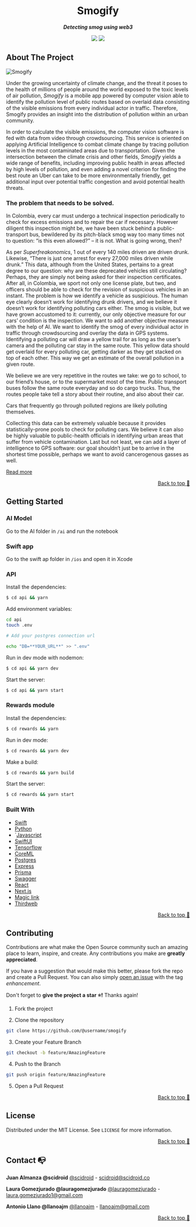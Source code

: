 <div align="center">

# Smogify

**_Detecting smog using web3_**

</div>

<div align="center">

![](https://img.shields.io/badge/Contributions-Welcome-brightgreen.svg)
![](https://img.shields.io/badge/Maintained%3F-Yes-brightgreen.svg)

</div>

## About The Project

![Smogify](https://github.com/asofiorg/smogify/raw/main/assets/mockup.png)

Under the growing uncertainty of climate change, and the threat it poses to the health of
millions of people around the world exposed to the toxic levels of air pollution, _Smogify_ is a
mobile app powered by computer vision able to identify the pollution level of public routes
based on overlaid data consisting of the visible emissions from every individual actor in traffic.
Therefore, Smogify provides an insight into the distribution of pollution within an urban
community.

In order to calculate the visible emissions, the computer vision software is fed with data from video through crowdsourcing. This service is oriented on applying Artificial Intelligence to combat climate change by tracing pollution levels in the most contaminated areas due to transportation. Given the intersection between the climate crisis and other fields, _Smogify_ yields a wide range of benefits, including improving public health in areas affected by high levels of pollution, and even adding a novel criterion for finding the best route an Uber can take to be more environmentally friendly, get additional input over potential traffic congestion and avoid potential health threats.

### The problem that needs to be solved.

In Colombia, every car must undergo a technical inspection periodically to check for excess emissions and to repair the car if necessary. However diligent this inspection might be, we have been stuck behind a public-transport bus, bewildered by its pitch-black smog way too many times not to question: “is this even allowed?” – it is not. What is going wrong, then?

As per _Superfreakonomics_, 1 out of every 140 miles driven are driven drunk. Likewise, “There is just one arrest for every 27,000 miles driven while drunk.” This data, although from the United States, pertains to a great degree to our question: why are these deprecated vehicles still circulating? Perhaps, they are simply not being asked for their inspection certificates. After all, in Colombia, we sport not only one license plate, but two, and officers should be able to check for the revision of suspicious vehicles in an instant. The problem is how we identify a vehicle as suspicious. The human eye clearly doesn’t work for identifying drunk drivers, and we believe it doesn’t work for identifying polluting cars either. The smog is visible, but we have grown accustomed to it: currently, our only objective measure for our cars’ condition is the inspection. We want to add another objective measure with the help of AI. We want to identify the smog of every individual actor in traffic through crowdsourcing and overlay the data in GPS systems. Identifying a polluting car will draw a yellow trail for as long as the user’s camera and the polluting car stay in the same route. This yellow data should get overlaid for every polluting car, getting darker as they get stacked on top of each other. This way we get an estimate of the overall pollution in a given route.

We believe we are very repetitive in the routes we take: we go to school, to our friend’s house, or to the supermarket most of the time. Public transport buses follow the same route everyday and so do cargo trucks. Thus, the routes people take tell a story about their routine, and also about their car.

Cars that frequently go through polluted regions are likely polluting themselves.

Collecting this data can be extremely valuable because it provides statistically-prone pools to check for polluting cars. We believe it can also be highly valuable to public-health officials in identifying urban areas that suffer from vehicle contamination. Last but not least, we can add a layer of intelligence to GPS software: our goal shouldn’t just be to arrive in the shortest time possible, perhaps we want to avoid cancerogenous gasses as well.

[Read more](https://github.com/asofiorg/smogify/raw/main/assets/whitepaper.pdf)

<p align="right"><a href="#top">Back to top 🔼</a></p>

## Getting Started

### AI Model

Go to the AI folder in `/ai` and run the notebook

### Swift app

Go to the swift ap folder in `/ios` and open it in Xcode

### API

Install the dependencies:

```sh
$ cd api && yarn
```

Add environment variables:

```sh
cd api
touch .env

# Add your postgres connection url

echo "DB=**YOUR_URL**" >> ".env"
```

Run in dev mode with nodemon:

```sh
$ cd api && yarn dev
```

Start the server:

```sh
$ cd api && yarn start
```

### Rewards module

Install the dependencies:

```sh
$ cd rewards && yarn
```

Run in dev mode:

```sh
$ cd rewards && yarn dev
```

Make a build:

```sh
$ cd rewards && yarn build
```

Start the server:

```sh
$ cd rewards && yarn start
```

### Built With

- [Swift](https://swift.org/)
- [Python](https://www.python.org/)
- ´[Javascript](https://nodejs.org/)
- [SwiftUI](https://developer.apple.com/xcode/swiftui/)
- [Tensorflow](https://www.tensorflow.org/)
- [CoreML](https://developer.apple.com/documentation/coreml)
- [Postgres](https://www.postgresql.org/)
- [Express](https://expressjs.com/)
- [Prisma](https://www.prisma.io/)
- [Swagger](https://swagger.io/)
- [React](https://reactjs.org)
- [Next.js](https://nextjs.org)
- [Magic link](https://magic.link)
- [Thirdweb](https://thirdweb.com)

<p align="right"><a href="#top">Back to top 🔼</a></p>

## Contributing

Contributions are what make the Open Source community such an amazing place to learn, inspire, and create. Any contributions you make are **greatly appreciated**.

If you have a suggestion that would make this better, please fork the repo and create a Pull Request. You can also simply [open an issue](https://github.com/asofiorg/smogify/issues) with the tag _enhancement_.

Don't forget to **give the project a star ⭐!** Thanks again!

1. Fork the project

2. Clone the repository

```bash
git clone https://github.com/@username/smogify
```

3. Create your Feature Branch

```bash
git checkout -b feature/AmazingFeature
```

4. Push to the Branch

```bash
git push origin feature/AmazingFeature
```

5. Open a Pull Request

<p align="right"><a href="#top">Back to top 🔼</a></p>

## License

Distributed under the MIT License. See `LICENSE` for more information.

<p align="right"><a href="#top">Back to top 🔼</a></p>

## Contact 📭

**Juan Almanza @scidroid**
[@scidroid](https://scidroid.co/) - scidroid@scidroid.co

**Laura Gomezjurado @lauragomezjurado**
[@lauragomezjurado](https://github.com/lauragomezjurado) - laura.gomezjurado1@gmail.com

**Antonio Llano @llanoajm**
[@llanoajm](https://github.com/llanoajm) - llanoajm@gmail.com

<p align="right"><a href="#top">Back to top 🔼</a></p>
